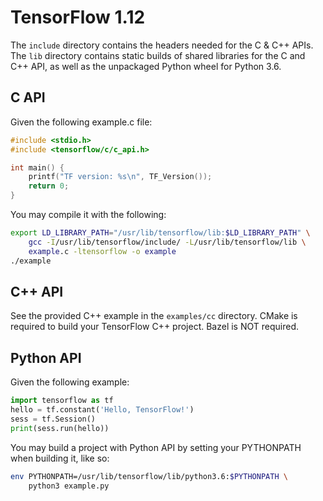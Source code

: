 # TensorFlow 1.12

The `include` directory contains the headers needed for the C & C++ APIs. The `lib` directory contains static builds of shared libraries for the C and C++ API, as well as the unpackaged Python wheel for Python 3.6.

## C API

Given the following example.c file:

```c
#include <stdio.h>
#include <tensorflow/c/c_api.h>

int main() {
    printf("TF version: %s\n", TF_Version());
    return 0;
}
```

You may compile it with the following:

```sh
export LD_LIBRARY_PATH="/usr/lib/tensorflow/lib:$LD_LIBRARY_PATH" \
    gcc -I/usr/lib/tensorflow/include/ -L/usr/lib/tensorflow/lib \
    example.c -ltensorflow -o example
./example
```

## C++ API

See the provided C++ example in the `examples/cc` directory. CMake is required to build your TensorFlow C++ project. Bazel is NOT required.

## Python API

Given the following example:

```python
import tensorflow as tf
hello = tf.constant('Hello, TensorFlow!')
sess = tf.Session()
print(sess.run(hello))
```

You may build a project with Python API by setting your PYTHONPATH when building it, like so:

```sh
env PYTHONPATH=/usr/lib/tensorflow/lib/python3.6:$PYTHONPATH \
    python3 example.py
```
